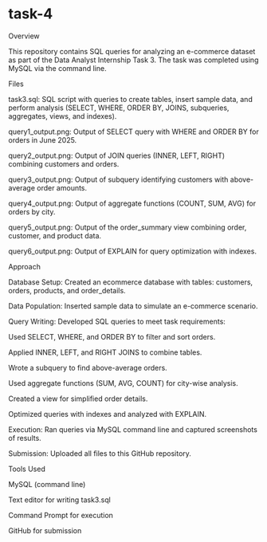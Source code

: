 # task-4
Overview

This repository contains SQL queries for analyzing an e-commerce dataset as part of the Data Analyst Internship Task 3. The task was completed using MySQL via the command line.

Files





task3.sql: SQL script with queries to create tables, insert sample data, and perform analysis (SELECT, WHERE, ORDER BY, JOINS, subqueries, aggregates, views, and indexes).



query1_output.png: Output of SELECT query with WHERE and ORDER BY for orders in June 2025.



query2_output.png: Output of JOIN queries (INNER, LEFT, RIGHT) combining customers and orders.



query3_output.png: Output of subquery identifying customers with above-average order amounts.



query4_output.png: Output of aggregate functions (COUNT, SUM, AVG) for orders by city.



query5_output.png: Output of the order_summary view combining order, customer, and product data.



query6_output.png: Output of EXPLAIN for query optimization with indexes.

Approach





Database Setup: Created an ecommerce database with tables: customers, orders, products, and order_details.



Data Population: Inserted sample data to simulate an e-commerce scenario.



Query Writing: Developed SQL queries to meet task requirements:





Used SELECT, WHERE, and ORDER BY to filter and sort orders.



Applied INNER, LEFT, and RIGHT JOINS to combine tables.



Wrote a subquery to find above-average orders.



Used aggregate functions (SUM, AVG, COUNT) for city-wise analysis.



Created a view for simplified order details.



Optimized queries with indexes and analyzed with EXPLAIN.



Execution: Ran queries via MySQL command line and captured screenshots of results.



Submission: Uploaded all files to this GitHub repository.

Tools Used





MySQL (command line)



Text editor for writing task3.sql



Command Prompt for execution



GitHub for submission
